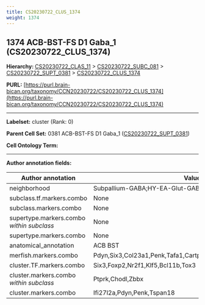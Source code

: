 ```yaml
---
title: CS20230722_CLUS_1374
weight: 1374
---
```

## 1374 ACB-BST-FS D1 Gaba_1 (CS20230722_CLUS_1374)
<b>Hierarchy: </b>
[CS20230722_CLAS_11](../CS20230722_CLAS_11) >
[CS20230722_SUBC_081](../CS20230722_SUBC_081) >
[CS20230722_SUPT_0381](../CS20230722_SUPT_0381) >
[CS20230722_CLUS_1374](../CS20230722_CLUS_1374)

**PURL:** [https://purl.brain-bican.org/taxonomy/CCN20230722/CS20230722_CLUS_1374](https://purl.brain-bican.org/taxonomy/CCN20230722/CS20230722_CLUS_1374)

---


**Labelset:** cluster (Rank: 0)

**Parent Cell Set:** 0381 ACB-BST-FS D1 Gaba_1 ([CS20230722_SUPT_0381](../CS20230722_SUPT_0381))



**Cell Ontology Term:** 

[MARKER GENES.]: #


---

[TRANSFERRED ANNOTATIONS.]: #


[AUTHOR ANNOTATION FIELDS.]: #


**Author annotation fields:**

| Author annotation | Value |
|-------------------|-------|
|neighborhood|Subpallium-GABA;HY-EA-Glut-GABA|
|subclass.tf.markers.combo|None|
|subclass.markers.combo|None|
|supertype.markers.combo _within subclass_|None|
|supertype.markers.combo|None|
|anatomical_annotation|ACB BST|
|merfish.markers.combo|Pdyn,Six3,Col23a1,Penk,Tafa1,Cartpt,G630016G05Rik,Chodl,Nwd2|
|cluster.TF.markers.combo|Six3,Foxp2,Nr2f1,Klf5,Bcl11b,Tox3|
|cluster.markers.combo _within subclass_|Ptprk,Chodl,Zbbx|
|cluster.markers.combo|Ifi27l2a,Pdyn,Penk,Tspan18|

